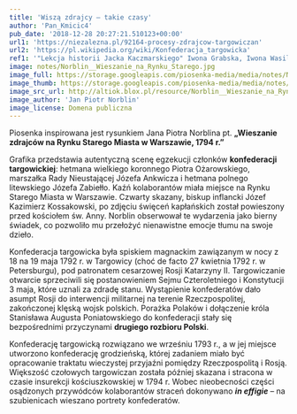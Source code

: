 ```yaml
---
title: 'Wiszą zdrajcy – takie czasy'
author: 'Pan_Kmicic4'
pub_date: '2018-12-28 20:27:21.510123+00:00'
url1: 'https://niezalezna.pl/92164-procesy-zdrajcow-targowiczan'
url2: 'https://pl.wikipedia.org/wiki/Konfederacja_targowicka'
ref1: '"Lekcja historii Jacka Kaczmarskiego" Iwona Grabska, Iwona Wasilewska'
image: notes/Norblin__Wieszanie_na_Rynku_Starego.jpg
image_full: https://storage.googleapis.com/piosenka-media/media/notes/Norblin__Wieszanie_na_Rynku_Starego.jpg
image_thumb: https://storage.googleapis.com/piosenka-media/media/notes/Norblin__Wieszanie_na_Rynku_Starego.jpg.0x300_q85_upscale.jpg
image_src_url: http://altiok.blox.pl/resource/Norblin__Wieszanie_na_Rynku_Starego.jpg
image_author: 'Jan Piotr Norblin'
image_license: Domena publiczna
---
```


Piosenka inspirowana jest rysunkiem Jana Piotra Norblina pt. **„Wieszanie zdrajców na Rynku Starego Miasta w Warszawie, 1794 r.”**

Grafika przedstawia autentyczną scenę egzekucji członków **konfederacji targowickiej**: hetmana wielkiego koronnego Piotra Ożarowskiego, marszałka Rady Nieustającej Józefa Ankwicza i hetmana polnego litewskiego Józefa Zabiełło. Kaźń kolaborantów miała miejsce na Rynku Starego Miasta w Warszawie. Czwarty skazany, biskup inflancki Józef Kazimierz Kossakowski, po zdjęciu święceń kapłańskich został powieszony przed kościołem św. Anny. Norblin obserwował te wydarzenia jako bierny świadek, co pozwoliło mu przełożyć nienawistne emocje tłumu na swoje dzieło.

Konfederacja targowicka była spiskiem magnackim zawiązanym w nocy z 18 na 19 maja 1792 r. w Targowicy \(choć de facto 27 kwietnia 1792 r. w Petersburgu\), pod patronatem cesarzowej Rosji Katarzyny II. Targowiczanie otwarcie sprzeciwili się postanowieniem Sejmu Czteroletniego i Konstytucji 3 maja, które uznali za zdradę stanu. Wystąpienie konfederatów dało asumpt Rosji do interwencji militarnej na terenie Rzeczpospolitej, zakończonej klęską wojsk polskich. Porażka Polaków i dołączenie króla Stanisława Augusta Poniatowskiego do konfederacji stały się bezpośrednimi przyczynami **drugiego rozbioru Polski**.

Konfederację targowicką rozwiązano we wrześniu 1793 r., a w jej miejsce utworzono konfederację grodzieńską, której zadaniem miało być opracowanie traktatu wieczystej przyjaźni pomiędzy Rzeczpospolitą i Rosją. Większość czołowych targowiczan została później skazana i stracona w czasie insurekcji kościuszkowskiej w 1794 r. Wobec nieobecności części osądzonych przywódców kolaborantów straceń dokonywano _**in effigie** –_ na szubienicach wieszano portrety konfederatów.